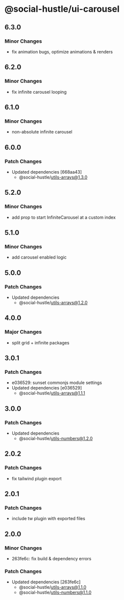# @social-hustle/ui-carousel

## 6.3.0

### Minor Changes

- fix animation bugs, optimize animations & renders

## 6.2.0

### Minor Changes

- fix infinite carousel looping

## 6.1.0

### Minor Changes

- non-absolute infinite carousel

## 6.0.0

### Patch Changes

- Updated dependencies [668aa43]
  - @social-hustle/utils-arrays@1.3.0

## 5.2.0

### Minor Changes

- add prop to start InfiniteCarousel at a custom index

## 5.1.0

### Minor Changes

- add carousel enabled logic

## 5.0.0

### Patch Changes

- Updated dependencies
  - @social-hustle/utils-arrays@1.2.0

## 4.0.0

### Major Changes

- split grid + infinite packages

## 3.0.1

### Patch Changes

- e036529: sunset commonjs module settings
- Updated dependencies [e036529]
  - @social-hustle/utils-arrays@1.1.1

## 3.0.0

### Patch Changes

- Updated dependencies
  - @social-hustle/utils-numbers@1.2.0

## 2.0.2

### Patch Changes

- fix tailwind plugin export

## 2.0.1

### Patch Changes

- include tw plugin with exported files

## 2.0.0

### Minor Changes

- 263fe6c: fix build & dependency errors

### Patch Changes

- Updated dependencies [263fe6c]
  - @social-hustle/utils-arrays@1.1.0
  - @social-hustle/utils-numbers@1.1.0
